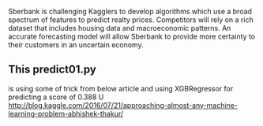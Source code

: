 Sberbank is challenging Kagglers to develop algorithms which use a broad spectrum of features to predict realty prices. Competitors will rely on a rich dataset that includes housing data and macroeconomic patterns. An accurate forecasting model will allow Sberbank to provide more certainty to their customers in an uncertain economy.

## This predict01.py 

is using some of trick from below article and using XGBRegressor for predicting a score of 0.388 U
http://blog.kaggle.com/2016/07/21/approaching-almost-any-machine-learning-problem-abhishek-thakur/
